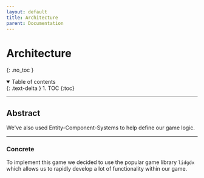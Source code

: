 ```yaml
---
layout: default
title: Architecture
parent: Documentation
---
```


# Architecture
{: .no_toc }

<details open markdown="block">
  <summary>
    Table of contents
  </summary>
  {: .text-delta }
1. TOC
{:toc}
</details>

---

## Abstract

We've also used Entity-Component-Systems to help define our game logic.

---

### Concrete

To implement this game we decided to use the popular game library `lidgdx` which allows us to rapidly develop a lot of functionality within our game.
